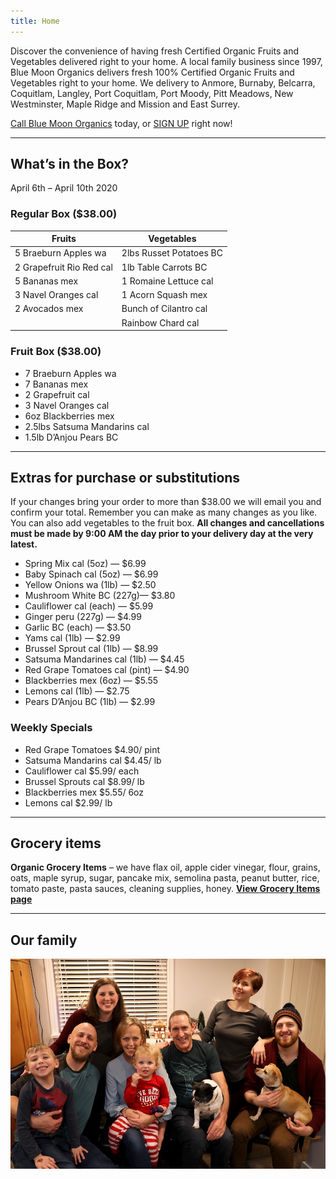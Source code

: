 ```yaml
---
title: Home
---
```


Discover the convenience of having fresh Certified Organic Fruits and Vegetables delivered right to your home. A local family business since 1997, Blue Moon Organics delivers fresh 100% Certified Organic Fruits and Vegetables right to your home. We delivery to Anmore, Burnaby, Belcarra, Coquitlam, Langley, Port Coquitlam, Port Moody, Pitt Meadows, New Westminster, Maple Ridge and Mission and East Surrey.

[Call Blue Moon Organics](/contact-us) today, or [SIGN UP](/sign-up) right now!

---

## What’s in the Box?

April 6th – April 10th 2020

### Regular Box ($38.00)

| Fruits                   | Vegetables              |
| ------------------------ | ----------------------- |
| 5 Braeburn Apples wa     | 2lbs Russet Potatoes BC |
| 2 Grapefruit Rio Red cal | 1lb Table Carrots BC    |
| 5 Bananas mex            | 1 Romaine Lettuce cal   |
| 3 Navel Oranges cal      | 1 Acorn Squash mex      |
| 2 Avocados mex           | Bunch of Cilantro cal   |
|                          | Rainbow Chard cal       |

### Fruit Box ($38.00)

- 7 Braeburn Apples wa
- 7 Bananas mex
- 2 Grapefruit cal
- 3 Navel Oranges cal
- 6oz Blackberries mex
- 2.5lbs Satsuma Mandarins cal
- 1.5lb D’Anjou Pears BC

---

## Extras for purchase or substitutions

If your changes bring your order to more than $38.00 we will email you and confirm your total. Remember you can make as many changes as you like. You can also add vegetables to the fruit box. **All changes and cancellations must be made by 9:00 AM the day prior to your delivery day at the very latest.**

- Spring Mix cal (5oz) — $6.99
- Baby Spinach cal (5oz) — $6.99
- Yellow Onions wa (1lb) — $2.50
- Mushroom White BC (227g)— $3.80
- Cauliflower cal (each) — $5.99
- Ginger peru (227g) — $4.99
- Garlic BC (each) — $3.50
- Yams cal (1lb) — $2.99
- Brussel Sprout cal (1lb) — $8.99
- Satsuma Mandarines cal (1lb) — $4.45
- Red Grape Tomatoes cal (pint) — $4.90
- Blackberries mex (6oz) — $5.55
- Lemons cal (1lb) — $2.75
- Pears D’Anjou BC (1lb) — $2.99

### Weekly Specials

- Red Grape Tomatoes $4.90/ pint
- Satsuma Mandarins cal $4.45/ lb
- Cauliflower cal $5.99/ each
- Brussel Sprouts cal $8.99/ lb
- Blackberries mex $5.55/ 6oz
- Lemons cal $2.99/ lb

---

## Grocery items

**Organic Grocery Items** – we have flax oil, apple cider vinegar, flour, grains, oats, maple syrup, sugar, pancake mix, semolina pasta, peanut butter, rice, tomato paste, pasta sauces, cleaning supplies, honey. [**View Grocery Items page**](/groceries)

---

## Our family

![](./uploads/IMG_1376-copy.jpg)
